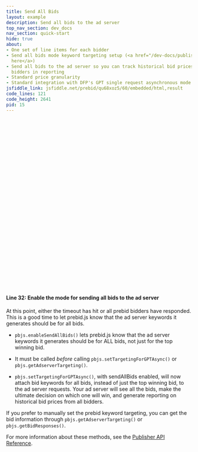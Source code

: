 ```yaml
---
title: Send All Bids
layout: example
description: Send all bids to the ad server
top_nav_section: dev_docs
nav_section: quick-start
hide: true
about:
- One set of line items for each bidder
- Send all bids mode keyword targeting setup (<a href="/dev-docs/publisher-api-reference.html#module_pbjs.enableSendAllBids">reference
  here</a>)
- Send all bids to the ad server so you can track historical bid prices from various
  bidders in reporting
- Standard price granularity
- Standard integration with DFP's GPT single request asynchronous mode
jsfiddle_link: jsfiddle.net/prebid/qu68xoz5/60/embedded/html,result
code_lines: 121
code_height: 2641
pid: 15
---
```


<br />
<br />
<br />
<br />
<br />
<br />
<br />
<br />
<br />
<br />
<br />
<br />
<br />
<br />
<br />
<br />
<br />
<br />
<br />
<br />
<br />
<br />
<br />
<br />
<br />
<br />
<br />

<div markdown="1">

#### Line 32: Enable the mode for sending all bids to the ad server

At this point, either the timeout has hit or all prebid bidders have responded. This is a good time to let prebid.js know that the ad server keywords it generates should be for all bids.

+ `pbjs.enableSendAllBids()` lets prebid.js know that the ad server keywords it generates should be for ALL bids, not just for the top winning bid.

+ It must be called *before* calling `pbjs.setTargetingForGPTAsync()` or `pbjs.getAdserverTargeting()`. 

+ `pbjs.setTargetingForGPTAsync()`, with sendAllBids enabled, will now attach bid keywords for all bids, instead of just the top winning bid, to the ad server requests. Your ad server will see all the bids, make the ultimate decision on which one will win, and generate reporting on historical bid prices from all bidders.

If you prefer to manually set the prebid keyword targeting, you can get the bid information through `pbjs.getAdserverTargeting()` or `pbjs.getBidResponses()`.

For more information about these methods, see the [Publisher API Reference](/dev-docs/publisher-api-reference.html#module_pbjs.enableSendAllBids).

</div>
